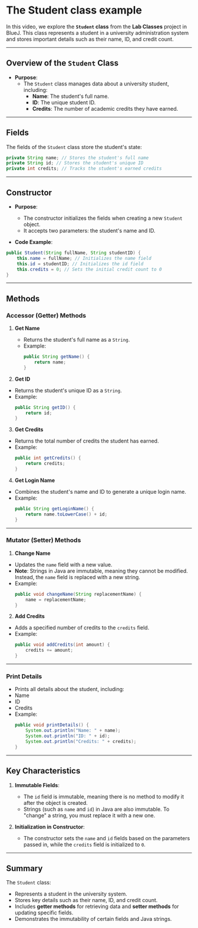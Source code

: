 # The Student class example

In this video, we explore the **`Student` class** from the **Lab Classes** project in BlueJ. This class represents a student in a university administration system and stores important details such as their name, ID, and credit count.

---

## Overview of the `Student` Class

- **Purpose**:
  - The `Student` class manages data about a university student, including:
    - **Name**: The student's full name.
    - **ID**: The unique student ID.
    - **Credits**: The number of academic credits they have earned.

---

## Fields

The fields of the `Student` class store the student's state:

```java
private String name; // Stores the student's full name 
private String id; // Stores the student's unique ID 
private int credits; // Tracks the student's earned credits
```

---

## Constructor

- **Purpose**:
  - The constructor initializes the fields when creating a new `Student` object.
  - It accepts two parameters: the student's name and ID.

- **Code Example**:

```java
public Student(String fullName, String studentID) { 
    this.name = fullName; // Initializes the name field 
    this.id = studentID; // Initializes the id field 
    this.credits = 0; // Sets the initial credit count to 0 
}
```

---

## Methods

### Accessor (Getter) Methods

1. **Get Name**
   - Returns the student's full name as a `String`.
   - Example:
        ```java
        public String getName() { 
            return name; 
        }
        ```

2. **Get ID**
- Returns the student's unique ID as a `String`.
- Example:  
    ```java
    public String getID() { 
        return id; 
    }
    ```
    
3. **Get Credits**
- Returns the total number of credits the student has earned.
- Example:
    ```java
    public int getCredits() { 
        return credits; 
    }
    ```

4. **Get Login Name**
- Combines the student's name and ID to generate a unique login name.
- Example:
    ```java
    public String getLoginName() { 
        return name.toLowerCase() + id; 
    }
    ```
    
---

### Mutator (Setter) Methods

1. **Change Name**
- Updates the `name` field with a new value.
- **Note**: Strings in Java are immutable, meaning they cannot be modified. Instead, the `name` field is replaced with a new string.
- Example:
    ```java
    public void changeName(String replacementName) { 
        name = replacementName; 
    }
    ```

2. **Add Credits**
- Adds a specified number of credits to the `credits` field.
- Example:
    ```java
    public void addCredits(int amount) { 
        credits += amount; 
    }
    ```

---

### Print Details

- Prints all details about the student, including:
- Name
- ID
- Credits
- Example:
    ```java
    public void printDetails() { 
        System.out.println("Name: " + name); 
        System.out.println("ID: " + id); 
        System.out.println("Credits: " + credits); 
    }
    ```

---

## Key Characteristics

1. **Immutable Fields**:
   - The `id` field is immutable, meaning there is no method to modify it after the object is created.
   - Strings (such as `name` and `id`) in Java are also immutable. To "change" a string, you must replace it with a new one.

2. **Initialization in Constructor**:
   - The constructor sets the `name` and `id` fields based on the parameters passed in, while the `credits` field is initialized to `0`.

---

## Summary

The `Student` class:
- Represents a student in the university system.
- Stores key details such as their name, ID, and credit count.
- Includes **getter methods** for retrieving data and **setter methods** for updating specific fields.
- Demonstrates the immutability of certain fields and Java strings.
